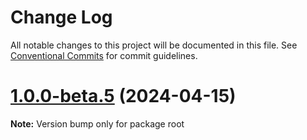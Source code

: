 # Change Log

All notable changes to this project will be documented in this file.
See [Conventional Commits](https://conventionalcommits.org) for commit guidelines.

# [1.0.0-beta.5](https://github.com/devdroide/ZanobiJS/compare/v1.0.0-beta.4...v1.0.0-beta.5) (2024-04-15)

**Note:** Version bump only for package root
